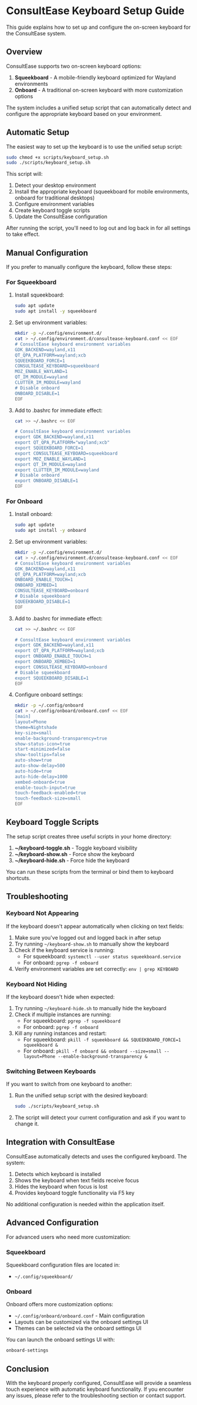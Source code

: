 # ConsultEase Keyboard Setup Guide

This guide explains how to set up and configure the on-screen keyboard for the ConsultEase system.

## Overview

ConsultEase supports two on-screen keyboard options:

1. **Squeekboard** - A mobile-friendly keyboard optimized for Wayland environments
2. **Onboard** - A traditional on-screen keyboard with more customization options

The system includes a unified setup script that can automatically detect and configure the appropriate keyboard based on your environment.

## Automatic Setup

The easiest way to set up the keyboard is to use the unified setup script:

```bash
sudo chmod +x scripts/keyboard_setup.sh
sudo ./scripts/keyboard_setup.sh
```

This script will:

1. Detect your desktop environment
2. Install the appropriate keyboard (squeekboard for mobile environments, onboard for traditional desktops)
3. Configure environment variables
4. Create keyboard toggle scripts
5. Update the ConsultEase configuration

After running the script, you'll need to log out and log back in for all settings to take effect.

## Manual Configuration

If you prefer to manually configure the keyboard, follow these steps:

### For Squeekboard

1. Install squeekboard:
   ```bash
   sudo apt update
   sudo apt install -y squeekboard
   ```

2. Set up environment variables:
   ```bash
   mkdir -p ~/.config/environment.d/
   cat > ~/.config/environment.d/consultease-keyboard.conf << EOF
   # ConsultEase keyboard environment variables
   GDK_BACKEND=wayland,x11
   QT_QPA_PLATFORM=wayland;xcb
   SQUEEKBOARD_FORCE=1
   CONSULTEASE_KEYBOARD=squeekboard
   MOZ_ENABLE_WAYLAND=1
   QT_IM_MODULE=wayland
   CLUTTER_IM_MODULE=wayland
   # Disable onboard
   ONBOARD_DISABLE=1
   EOF
   ```

3. Add to .bashrc for immediate effect:
   ```bash
   cat >> ~/.bashrc << EOF

   # ConsultEase keyboard environment variables
   export GDK_BACKEND=wayland,x11
   export QT_QPA_PLATFORM="wayland;xcb"
   export SQUEEKBOARD_FORCE=1
   export CONSULTEASE_KEYBOARD=squeekboard
   export MOZ_ENABLE_WAYLAND=1
   export QT_IM_MODULE=wayland
   export CLUTTER_IM_MODULE=wayland
   # Disable onboard
   export ONBOARD_DISABLE=1
   EOF
   ```

### For Onboard

1. Install onboard:
   ```bash
   sudo apt update
   sudo apt install -y onboard
   ```

2. Set up environment variables:
   ```bash
   mkdir -p ~/.config/environment.d/
   cat > ~/.config/environment.d/consultease-keyboard.conf << EOF
   # ConsultEase keyboard environment variables
   GDK_BACKEND=wayland,x11
   QT_QPA_PLATFORM=wayland;xcb
   ONBOARD_ENABLE_TOUCH=1
   ONBOARD_XEMBED=1
   CONSULTEASE_KEYBOARD=onboard
   # Disable squeekboard
   SQUEEKBOARD_DISABLE=1
   EOF
   ```

3. Add to .bashrc for immediate effect:
   ```bash
   cat >> ~/.bashrc << EOF

   # ConsultEase keyboard environment variables
   export GDK_BACKEND=wayland,x11
   export QT_QPA_PLATFORM=wayland;xcb
   export ONBOARD_ENABLE_TOUCH=1
   export ONBOARD_XEMBED=1
   export CONSULTEASE_KEYBOARD=onboard
   # Disable squeekboard
   export SQUEEKBOARD_DISABLE=1
   EOF
   ```

4. Configure onboard settings:
   ```bash
   mkdir -p ~/.config/onboard
   cat > ~/.config/onboard/onboard.conf << EOF
   [main]
   layout=Phone
   theme=Nightshade
   key-size=small
   enable-background-transparency=true
   show-status-icon=true
   start-minimized=false
   show-tooltips=false
   auto-show=true
   auto-show-delay=500
   auto-hide=true
   auto-hide-delay=1000
   xembed-onboard=true
   enable-touch-input=true
   touch-feedback-enabled=true
   touch-feedback-size=small
   EOF
   ```

## Keyboard Toggle Scripts

The setup script creates three useful scripts in your home directory:

1. **~/keyboard-toggle.sh** - Toggle keyboard visibility
2. **~/keyboard-show.sh** - Force show the keyboard
3. **~/keyboard-hide.sh** - Force hide the keyboard

You can run these scripts from the terminal or bind them to keyboard shortcuts.

## Troubleshooting

### Keyboard Not Appearing

If the keyboard doesn't appear automatically when clicking on text fields:

1. Make sure you've logged out and logged back in after setup
2. Try running `~/keyboard-show.sh` to manually show the keyboard
3. Check if the keyboard service is running:
   - For squeekboard: `systemctl --user status squeekboard.service`
   - For onboard: `pgrep -f onboard`
4. Verify environment variables are set correctly: `env | grep KEYBOARD`

### Keyboard Not Hiding

If the keyboard doesn't hide when expected:

1. Try running `~/keyboard-hide.sh` to manually hide the keyboard
2. Check if multiple instances are running:
   - For squeekboard: `pgrep -f squeekboard`
   - For onboard: `pgrep -f onboard`
3. Kill any running instances and restart:
   - For squeekboard: `pkill -f squeekboard && SQUEEKBOARD_FORCE=1 squeekboard &`
   - For onboard: `pkill -f onboard && onboard --size=small --layout=Phone --enable-background-transparency &`

### Switching Between Keyboards

If you want to switch from one keyboard to another:

1. Run the unified setup script with the desired keyboard:
   ```bash
   sudo ./scripts/keyboard_setup.sh
   ```
   
2. The script will detect your current configuration and ask if you want to change it.

## Integration with ConsultEase

ConsultEase automatically detects and uses the configured keyboard. The system:

1. Detects which keyboard is installed
2. Shows the keyboard when text fields receive focus
3. Hides the keyboard when focus is lost
4. Provides keyboard toggle functionality via F5 key

No additional configuration is needed within the application itself.

## Advanced Configuration

For advanced users who need more customization:

### Squeekboard

Squeekboard configuration files are located in:
- `~/.config/squeekboard/`

### Onboard

Onboard offers more customization options:
- `~/.config/onboard/onboard.conf` - Main configuration
- Layouts can be customized via the onboard settings UI
- Themes can be selected via the onboard settings UI

You can launch the onboard settings UI with:
```bash
onboard-settings
```

## Conclusion

With the keyboard properly configured, ConsultEase will provide a seamless touch experience with automatic keyboard functionality. If you encounter any issues, please refer to the troubleshooting section or contact support.
